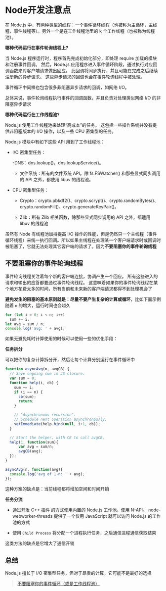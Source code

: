 # Node开发注意点

在 Node.js 中，有两种类型的线程：一个事件循环线程（也被称为主循环，主线程，事件线程等）。另外一个是在工作线程池里的 k 个工作线程（也被称为线程池）。

**哪种代码运行在事件轮询线程上?**

当 Node.js 程序运行时，程序首先完成初始化部分，即处理 require 加载的模块和注册事件回调。 然后，Node.js 应用程序进入事件循环阶段，通过执行对应回调函数来对客户端请求做出回应。 此回调将同步执行，并且可能在完成之后继续注册新的异步请求。 这些异步请求的回调也会在事件轮询线程中被处理。

事件循环中同样也包含很多非阻塞异步请求的回调，如网络 I/O。

总体来说，事件轮询线程执行事件的回调函数，并且负责对处理类似网络 I/O 的非阻塞异步请求

**哪种代码运行在工作线程池?**

Node.js 使用工作线程池来处理“高成本”的任务。 这包括一些操作系统并没有提供非阻塞版本的 I/O 操作，以及一些 CPU 密集型的任务。

Node.js 模块中有如下这些 API 用到了工作线程池：

- I/O 密集型任务：

  -DNS：dns.lookup()，dns.lookupService()。

  - 文件系统：所有的文件系统 API。除 fs.FSWatcher() 和那些显式同步调用的 API 之外，都使用 libuv 的线程池。

- CPU 密集型任务：

  - Crypto：crypto.pbkdf2()、crypto.scrypt()、crypto.randomBytes()、crypto.randomFill()、crypto.generateKeyPair()。

  - Zlib：所有 Zlib 相关函数，除那些显式同步调用的 API 之外，都适用 libuv 的线程池
  
虽然有 Node 有线程池加持提高 I/O 操作的性能，但是仍然只一个主线程（事件循环线程）来统一执行回调。所以如果主线程在处理某一个客户端请求时或回调时被阻塞了，它就无法处理其它客户端的请求了。因为**不要阻塞你的事件轮询线程**

## 不要阻塞你的事件轮询线程

事件轮询线程关注着每个新的客户端连接，协调产生一个回应。 所有这些进入的请求和输出的应答都要通过事件轮询线程。 这意味着如果你的事件轮询线程在某个地方花费太多的时间，所有当前和未来新的客户端请求都得不到处理机会了

**避免发生的阻塞的基本原则就是：尽量不要产生复杂的计算或循环**，比如下面示例随着 `n` 的增大，运行时间也会越久

```js
for (let i = 0; i < n; i++)
  sum += i;
let avg = sum / n;
console.log('avg: ' + avg);
```
如果无避免耗时计算使用的时候可以使用一些的优化手段：

**任务拆分**

可以把你的复杂计算拆分开，然后让每个计算分别运行在事件循环中

```js
function asyncAvg(n, avgCB) {
  // Save ongoing sum in JS closure.
  var sum = 0;
  function help(i, cb) {
    sum += i;
    if (i == n) {
      cb(sum);
      return;
    }

    // "Asynchronous recursion".
    // Schedule next operation asynchronously.
    setImmediate(help.bind(null, i+1, cb));
  }

  // Start the helper, with CB to call avgCB.
  help(1, function(sum){
      var avg = sum/n;
      avgCB(avg);
  });
}

asyncAvg(n, function(avg){
  console.log('avg of 1-n: ' + avg);
});
```

这种方案的缺点是：当前线程都将增加空间和时间开销

**任务分流**

- 通过开发 C++ 插件 的方式使用内置的 Node.js 工作池。使用 N-API。 node-webworker-threads 提供了一个仅用 JavaScript 就可以访问 Node.js 的工作池的方式

- 使用 `Child Process` 将分配一个进程执行任务，之后通信进程通信获取结果

这类方法的缺点是它增大了通信开销 

## 总结

Node.js 擅长于 I/O 密集型任务，但对于昂贵的计算，它可能不是最好的选择

> [不要阻塞你的事件循环（或是工作线程池）](https://nodejs.org/zh-cn/docs/guides/dont-block-the-event-loop/)